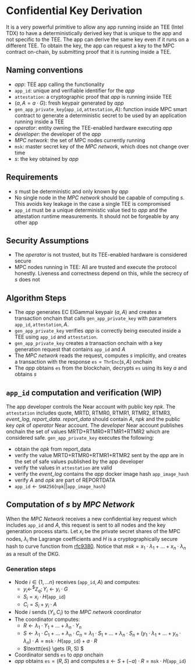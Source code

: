 # Confidential Key Derivation

It is a very powerful primitive to allow any app running inside an TEE (Intel
TDX) to have a deterministically derived key that is unique to the app and not
specific to the TEE. The app can derive the same key even if it runs on a
different TEE. To obtain the key, the app can request a key to the MPC contract
on-chain, by submitting proof that it is running inside a TEE.

## Naming conventions

- *app*: TEE app calling the functionality
- $\texttt{app\_id}$: unique and verifiable identifier for the *app*
- $\texttt{attestation}$: a cryptographic proof that *app* is running inside TEE
- $(a,A=a \cdot G)$: fresh keypair generated by *app*
- $\texttt{gen\_app\_private\_key}(\texttt{app\_id}, \texttt{attestation}, A)$:
  function inside MPC smart contract to generate a deterministic secret to be
  used by an application running inside a TEE
- *operator*: entity owning the TEE-enabled hardware executing *app*
- *developer*: the developer of the *app*
- *MPC network*: the set of MPC nodes currently running
- $\texttt{msk}$: master secret key of the *MPC network*, which does not change
  over time
- $s$: the key obtained by *app*

## Requirements

- $s$ must be deterministic and only known by *app*
- No single node in the *MPC network* should be capable of computing $s$. This
avoids key leakage in the case a single TEE is compromised
- $\texttt{app\_id}$ must be a unique deterministic value tied to *app* and the
attestation runtime measurements. It should not be forgeable by any other app

## Security Assumptions

- The *operator* is not trusted, but its TEE-enabled hardware is considered
  secure
- MPC nodes running in TEE: All are trusted and execute the protocol honestly.
Liveness and correctness depend on this, while the secrecy of $s$ does not

## Algorithm Steps

- The *app* generates EC ElGammal keypair $(a, A)$ and creates a transaction
  onchain that calls $\texttt{gen\_app\_private\_key}$ with parameters
  $\texttt{app\_id},\texttt{attestation},A$.
- $\texttt{gen\_app\_private\_key}$ verifies *app* is correctly being executed
  inside a TEE using $\texttt{app\_id}$ and $\texttt{attestation}$.
- $\texttt{gen\_app\_private\_key}$ creates a transaction onchain with a key
  generation request that contains $\texttt{app\_id}$ and $A$
- The *MPC network* reads the request, computes $s$ implicitly, and creates a
  transaction with the response $\texttt{es} = \texttt{ThrEnc}(s, A)$ onchain
- The *app* obtains $\texttt{es}$ from the blockchain, decrypts $\texttt{es}$
  using its key $a$ and obtains $s$

## $\texttt{app\_id}$ computation and verification (WIP)

The app developer controls the Near account with public key *npk*. The
$\texttt{attestation}$ includes quote, MRTD, RTMR0, RTMR1, RTMR2, RTMR3,
*event_log*, *report_data*. *report_data* should contain $A$, *npk* and the
public key *opk* of *operator* Near account. The *developer* Near account
publishes onchain the set of values MRTD+RTMR0+RTMR1+RTMR2 which are considered
safe. $\texttt{gen\_app\_private\_key}$ executes the following:

- obtain the *opk* from report_data
- verify the value MRTD+RTMR0+RTMR1+RTMR2 sent by the *app* are in the set of
  safe values published by the app developer
- verify the values in $\texttt{attestation}$ are valid
- verify the *event_log* contains the *app* docker image hash
  $\texttt{app\_image\_hash}$
- verify $A$ and *opk* are part of REPORTDATA
- $\texttt{app\_id} \gets \texttt{SHA256}(\texttt{npk} ||
  \texttt{app\_image\_hash})$

## Computation of $s$ by *MPC Network*

When the *MPC Network* receives a new confidential key request which includes
$\texttt{app\_id}$ and $A$, this request is sent to all nodes and the key generation
process starts. Let $x_i$ be the private secret shares of the MPC nodes, $λ_i$
the Lagrange coefficients and $H$ is a cryptographically secure hash to curve
function from [rfc9380](https://datatracker.ietf.org/doc/rfc9380/). Notice that
$msk = x_1 \cdot λ_1 + \ldots + x_n \cdot λ_n$ as a result of the DKG.

### Generation steps

- Node $i\in \{1, \ldots n\}$ receives $(\texttt{app\_id}, A)$ and computes:
  - $y_i  \gets^{\$} \mathbb{Z}_q; Y_i \gets y_i \cdot G$
  - $S_i = x_i \cdot H(\texttt{app\_id})$
  - $C_i =  S_i + y_i \cdot A$
- Node $i$ sends $(Y_i, C_i)$ to the *MPC network* coordinator
- The coordinator computes:
  - $R \gets λ_1 \cdot Y_1 + \ldots + λ_n \cdot Y_n$
  - $S \gets λ_1 \cdot C_1 + \ldots + λ_n \cdot C_n = λ_1 \cdot S_1 + \ldots +
  λ_n \cdot S_n + ({y_1 \cdot λ_1 + \ldots + y_n \cdot λ_n }) \cdot A =
  \texttt{msk} \cdot H(\texttt{app\_id}) + a \cdot R$
  - $\texttt{es} \gets (R, S) $
- Coordinator sends $\texttt{es}$ to *app* onchain
- *app* obtains $\texttt{es} = (R, S)$ and computes $s \gets S + (- a) \cdot R =
  \texttt{msk} \cdot H(\texttt{app\_id})$
